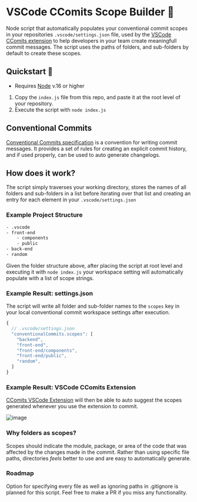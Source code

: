 # VSCode CComits Scope Builder 🔎

Node script that automatically populates your conventional commit scopes in your repositories `.vscode/settings.json` file, used by the [VSCode CComits extension](https://marketplace.visualstudio.com/items?itemName=vivaxy.vscode-conventional-commits) to help developers in your team create meaningfull commit messages. The script uses the paths of folders, and sub-folders by default to create these scopes.

## Quickstart 🚀
* Requires [Node](https://nodejs.org/en) v.16 or higher
1. Copy the `index.js` file from this repo, and paste it at the root level of your repository.
2. Execute the script with `node index.js`

## Conventional Commits

[Conventional Commits specification](https://www.conventionalcommits.org/en/v1.0.0/) is a convention for writing commit messages. It provides a set of rules for creating an explicit commit history, and if used properly, can be used to auto generate changelogs.

## How does it work?

The script simply traverses your working directory, stores the names of all folders and sub-folders in a list before iterating over that list and creating an entry for each element in your `.vscode/settings.json`

### Example Project Structure

```bash
- .vscode
- front-end
    - components
    - public
- back-end
- random

```

Given the folder structure above, after placing the script at root level and executing it with `node index.js` your workspace setting will automatically populate with a list of scope strings.

### Example Result: settings.json
The script will write all folder and sub-folder names to the `scopes` key in your local conventional commit workspace settings after execution.
```js
{
  // .vscode/settings.json
  "conventionalCommits.scopes": [
    "backend",
    "front-end",
    "front-end/components",
    "front-end/public",
    "random",
  ]
}
```
### Example Result: VSCode CComits Extension

[CComits VSCode Extension](https://marketplace.visualstudio.com/items?itemName=vivaxy.vscode-conventional-commits) will then be able to auto suggest the scopes generated whenever you use the extension to commit.

![image](https://github.com/arienshibani/ccommits-scope-builder/assets/22197324/230ddd6a-f5a1-4928-ad33-443ebb52a93c)




### Why folders as scopes?

Scopes should indicate the module, package, or area of the code that was affected by the changes made in the commit. Rather than using specific file paths, directories *feels*   better to use and are easy to automatically generate. 

### Roadmap
Option for specifying every file as well as ignoring paths in .gitignore is planned for this script. Feel free to make a PR if you miss any functionality. 
